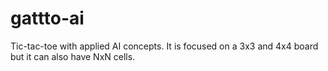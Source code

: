# gattto-ai
Tic-tac-toe with applied AI concepts. It is focused on a 3x3 and 4x4 board but it can also have NxN cells.
